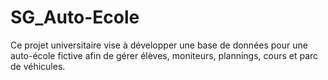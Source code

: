 # SG_Auto-Ecole
Ce projet universitaire vise à développer une base de données pour une auto-école fictive afin de gérer élèves, moniteurs, plannings, cours et parc de véhicules. 
